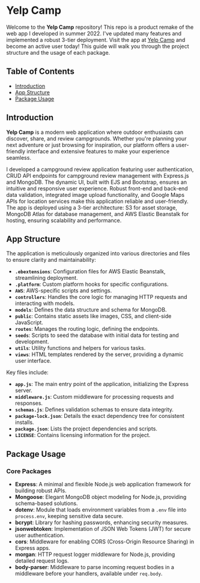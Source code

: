 # Yelp Camp

Welcome to the **Yelp Camp** repository! This repo is a product remake of the web app I developed in summer 2022. I've updated many features and implemented a robust 3-tier deployment. Visit the app at [Yelp Camp](https://www.yelp-camp-rc.com/) and become an active user today! This guide will walk you through the project structure and the usage of each package.

## Table of Contents
- [Introduction](#introduction)
- [App Structure](#app-structure)
- [Package Usage](#package-usage)

## Introduction

**Yelp Camp** is a modern web application where outdoor enthusiasts can discover, share, and review campgrounds. Whether you're planning your next adventure or just browsing for inspiration, our platform offers a user-friendly interface and extensive features to make your experience seamless.

I developed a campground review application featuring user authentication, CRUD API endpoints for campground review management with Express.js and MongoDB. The dynamic UI, built with EJS and Bootstrap, ensures an intuitive and responsive user experience. Robust front-end and back-end data validation, integrated image upload functionality, and Google Maps APIs for location services make this application reliable and user-friendly. The app is deployed using a 3-tier architecture: S3 for asset storage, MongoDB Atlas for database management, and AWS Elastic Beanstalk for hosting, ensuring scalability and performance.

## App Structure

The application is meticulously organized into various directories and files to ensure clarity and maintainability:

- **`.ebextensions`**: Configuration files for AWS Elastic Beanstalk, streamlining deployment.
- **`.platform`**: Custom platform hooks for specific configurations.
- **`AWS`**: AWS-specific scripts and settings.
- **`controllers`**: Handles the core logic for managing HTTP requests and interacting with models.
- **`models`**: Defines the data structure and schema for MongoDB.
- **`public`**: Contains static assets like images, CSS, and client-side JavaScript.
- **`routes`**: Manages the routing logic, defining the endpoints.
- **`seeds`**: Scripts to seed the database with initial data for testing and development.
- **`utils`**: Utility functions and helpers for various tasks.
- **`views`**: HTML templates rendered by the server, providing a dynamic user interface.

Key files include:
- **`app.js`**: The main entry point of the application, initializing the Express server.
- **`middleware.js`**: Custom middleware for processing requests and responses.
- **`schemas.js`**: Defines validation schemas to ensure data integrity.
- **`package-lock.json`**: Details the exact dependency tree for consistent installs.
- **`package.json`**: Lists the project dependencies and scripts.
- **`LICENSE`**: Contains licensing information for the project.

## Package Usage

### Core Packages

- **Express**: A minimal and flexible Node.js web application framework for building robust APIs.
- **Mongoose**: Elegant MongoDB object modeling for Node.js, providing schema-based solutions.
- **dotenv**: Module that loads environment variables from a `.env` file into `process.env`, keeping sensitive data secure.
- **bcrypt**: Library for hashing passwords, enhancing security measures.
- **jsonwebtoken**: Implementation of JSON Web Tokens (JWT) for secure user authentication.
- **cors**: Middleware for enabling CORS (Cross-Origin Resource Sharing) in Express apps.
- **morgan**: HTTP request logger middleware for Node.js, providing detailed request logs.
- **body-parser**: Middleware to parse incoming request bodies in a middleware before your handlers, available under `req.body`.

